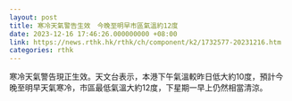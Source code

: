 ```yaml
---
layout: post
title: 寒冷天氣警告生效　今晚至明早市區氣溫約12度
date: 2023-12-16 17:46:26.000000000 +08:00
link: https://news.rthk.hk/rthk/ch/component/k2/1732577-20231216.htm
categories: rthk
---
```


寒冷天氣警告現正生效。天文台表示，本港下午氣溫較昨日低大約10度，預計今晚至明早天氣寒冷，市區最低氣溫大約12度，下星期一早上仍然相當清涼。
